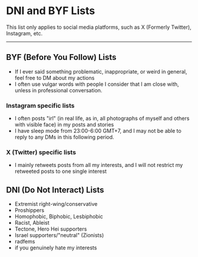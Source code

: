 # DNI and BYF Lists

This list only applies to social media platforms, such as X (Formerly Twitter), Instagram, etc.

---

## BYF (Before You Follow) Lists

- If I ever said something problematic, inappropriate, or weird in general, feel free to DM about my actions
- I often use vulgar words with people I consider that I am close with, unless in professional conversation.

### Instagram specific lists

- I often posts "irl" (in real life, as in, all photographs of myself and others with visible face) in my posts and stories
- I have sleep mode from 23:00-6:00 GMT+7, and I may not be able to reply to any DMs in this following period.

### X (Twitter) specific lists

- I mainly retweets posts from all my interests, and I will not restrict my retweeted posts to one single interest 

## DNI (Do Not Interact) Lists

- Extremist right-wing/conservative
- Proshippers
- Homophobic, Biphobic, Lesbiphobic
- Racist, Ableist
- Tectone, Hero Hei supporters
- Israel supporters/"neutral" (Zionists)
- radfems
- if you genuinely hate my interests
